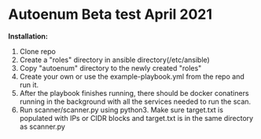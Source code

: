 # Autoenum Beta test April 2021
<b>Installation:</b>
  1. Clone repo
  2. Create a "roles" directory in ansible directory(/etc/ansible)
  3. Copy "autoenum" directory to the newly created "roles"
  4. Create your own or use the example-playbook.yml from the repo and run it.
  5. After the playbook finishes running, there should be docker conatiners running in the background with all the services needed to run the scan.
  6. Run scanner/scanner.py using python3. Make sure target.txt is populated with IPs or CIDR blocks and target.txt is in the same directory as scanner.py
